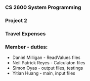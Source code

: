 ### CS 2600 System Programming
### Project 2
### Travel Expenses


### Member - duties:
<ul>
    <li>Daniel Milligan - ReadValues files </li>
    <li>Neil Patrick Reyes - Calculaton files </li>
    <li>Simon Oyas - output files, testings </li>
    <li>Yitian Huang - main, input files </li>
</ul>